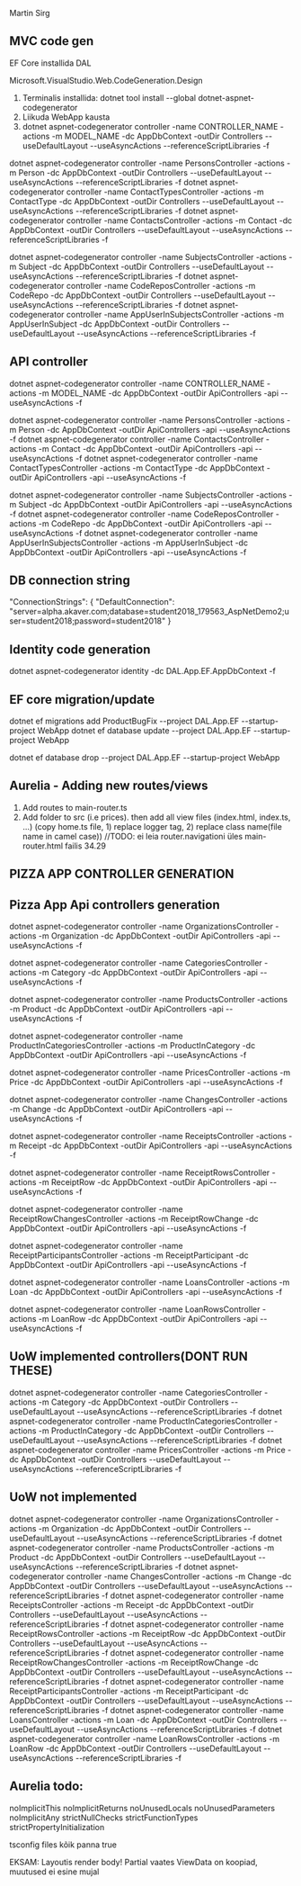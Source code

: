 Martin Sirg

MVC code gen
------------
EF Core installida DAL

Microsoft.VisualStudio.Web.CodeGeneration.Design

1. Terminalis installida: dotnet tool install --global dotnet-aspnet-codegenerator
2. Liikuda WebApp kausta
3. dotnet aspnet-codegenerator controller -name CONTROLLER_NAME -actions -m MODEL_NAME -dc AppDbContext -outDir Controllers --useDefaultLayout --useAsyncActions --referenceScriptLibraries -f

dotnet aspnet-codegenerator controller -name PersonsController -actions -m Person -dc AppDbContext -outDir Controllers --useDefaultLayout --useAsyncActions --referenceScriptLibraries -f
dotnet aspnet-codegenerator controller -name ContactTypesController -actions -m ContactType -dc AppDbContext -outDir Controllers --useDefaultLayout --useAsyncActions --referenceScriptLibraries -f
dotnet aspnet-codegenerator controller -name ContactsController -actions -m Contact -dc AppDbContext -outDir Controllers --useDefaultLayout --useAsyncActions --referenceScriptLibraries -f

dotnet aspnet-codegenerator controller -name SubjectsController -actions -m Subject -dc AppDbContext -outDir Controllers --useDefaultLayout --useAsyncActions --referenceScriptLibraries -f
dotnet aspnet-codegenerator controller -name CodeReposController -actions -m CodeRepo -dc AppDbContext -outDir Controllers --useDefaultLayout --useAsyncActions --referenceScriptLibraries -f
dotnet aspnet-codegenerator controller -name AppUserInSubjectsController -actions -m AppUserInSubject -dc AppDbContext -outDir Controllers --useDefaultLayout --useAsyncActions --referenceScriptLibraries -f

API controller
-------------
dotnet aspnet-codegenerator controller -name CONTROLLER_NAME -actions -m MODEL_NAME -dc AppDbContext -outDir ApiControllers -api --useAsyncActions -f

dotnet aspnet-codegenerator controller -name PersonsController -actions -m Person -dc AppDbContext -outDir ApiControllers -api --useAsyncActions -f
dotnet aspnet-codegenerator controller -name ContactsController -actions -m Contact -dc AppDbContext -outDir ApiControllers -api --useAsyncActions -f
dotnet aspnet-codegenerator controller -name ContactTypesController -actions -m ContactType -dc AppDbContext -outDir ApiControllers -api --useAsyncActions -f

dotnet aspnet-codegenerator controller -name SubjectsController -actions -m Subject -dc AppDbContext -outDir ApiControllers -api --useAsyncActions -f
dotnet aspnet-codegenerator controller -name CodeReposController -actions -m CodeRepo -dc AppDbContext -outDir ApiControllers -api --useAsyncActions -f
dotnet aspnet-codegenerator controller -name AppUserInSubjectsController -actions -m AppUserInSubject -dc AppDbContext -outDir ApiControllers -api --useAsyncActions -f

DB connection string
---------------------
"ConnectionStrings": {
    "DefaultConnection": "server=alpha.akaver.com;database=student2018_179563_AspNetDemo2;user=student2018;password=student2018"
  }

Identity code generation
------------------------

dotnet aspnet-codegenerator identity -dc DAL.App.EF.AppDbContext -f

EF core migration/update
-------------------------
dotnet ef migrations add ProductBugFix --project DAL.App.EF --startup-project WebApp
dotnet ef database update --project DAL.App.EF --startup-project WebApp

dotnet ef database drop --project DAL.App.EF --startup-project WebApp

Aurelia - Adding new routes/views
---------------------------------
1. Add routes to main-router.ts
2. Add folder to src (i.e prices). then add all view files (index.html, index.ts, ...)
(copy home.ts file, 1) replace logger tag, 2) replace class name(file name in camel case))
//TODO: ei leia router.navigationi üles main-router.html failis    34.29

PIZZA APP CONTROLLER GENERATION
-------------------------------
Pizza App Api controllers generation
------------------------------------

dotnet aspnet-codegenerator controller -name OrganizationsController -actions -m Organization -dc AppDbContext -outDir ApiControllers -api --useAsyncActions -f

dotnet aspnet-codegenerator controller -name CategoriesController -actions -m Category -dc AppDbContext -outDir ApiControllers -api --useAsyncActions -f

dotnet aspnet-codegenerator controller -name ProductsController -actions -m Product -dc AppDbContext -outDir ApiControllers -api --useAsyncActions -f

dotnet aspnet-codegenerator controller -name ProductInCategoriesController -actions -m ProductInCategory -dc AppDbContext -outDir ApiControllers -api --useAsyncActions -f

dotnet aspnet-codegenerator controller -name PricesController -actions -m Price -dc AppDbContext -outDir ApiControllers -api --useAsyncActions -f

dotnet aspnet-codegenerator controller -name ChangesController -actions -m Change -dc AppDbContext -outDir ApiControllers -api --useAsyncActions -f

dotnet aspnet-codegenerator controller -name ReceiptsController -actions -m Receipt -dc AppDbContext -outDir ApiControllers -api --useAsyncActions -f

dotnet aspnet-codegenerator controller -name ReceiptRowsController -actions -m ReceiptRow -dc AppDbContext -outDir ApiControllers -api --useAsyncActions -f

dotnet aspnet-codegenerator controller -name ReceiptRowChangesController -actions -m ReceiptRowChange -dc AppDbContext -outDir ApiControllers -api --useAsyncActions -f

dotnet aspnet-codegenerator controller -name ReceiptParticipantsController -actions -m ReceiptParticipant -dc AppDbContext -outDir ApiControllers -api --useAsyncActions -f

dotnet aspnet-codegenerator controller -name LoansController -actions -m Loan -dc AppDbContext -outDir ApiControllers -api --useAsyncActions -f

dotnet aspnet-codegenerator controller -name LoanRowsController -actions -m LoanRow -dc AppDbContext -outDir ApiControllers -api --useAsyncActions -f


UoW implemented controllers(DONT RUN THESE)
---------------------------
dotnet aspnet-codegenerator controller -name CategoriesController -actions -m Category -dc AppDbContext -outDir Controllers --useDefaultLayout --useAsyncActions --referenceScriptLibraries -f
dotnet aspnet-codegenerator controller -name ProductInCategoriesController -actions -m ProductInCategory -dc AppDbContext -outDir Controllers --useDefaultLayout --useAsyncActions --referenceScriptLibraries -f
dotnet aspnet-codegenerator controller -name PricesController -actions -m Price -dc AppDbContext -outDir Controllers --useDefaultLayout --useAsyncActions --referenceScriptLibraries -f


UoW not implemented
-------------------
dotnet aspnet-codegenerator controller -name OrganizationsController -actions -m Organization -dc AppDbContext -outDir Controllers --useDefaultLayout --useAsyncActions --referenceScriptLibraries -f
dotnet aspnet-codegenerator controller -name ProductsController -actions -m Product -dc AppDbContext -outDir Controllers --useDefaultLayout --useAsyncActions --referenceScriptLibraries -f
dotnet aspnet-codegenerator controller -name ChangesController -actions -m Change -dc AppDbContext -outDir Controllers --useDefaultLayout --useAsyncActions --referenceScriptLibraries -f
dotnet aspnet-codegenerator controller -name ReceiptsController -actions -m Receipt -dc AppDbContext -outDir Controllers --useDefaultLayout --useAsyncActions --referenceScriptLibraries -f
dotnet aspnet-codegenerator controller -name ReceiptRowsController -actions -m ReceiptRow -dc AppDbContext -outDir Controllers --useDefaultLayout --useAsyncActions --referenceScriptLibraries -f
dotnet aspnet-codegenerator controller -name ReceiptRowChangesController -actions -m ReceiptRowChange -dc AppDbContext -outDir Controllers --useDefaultLayout --useAsyncActions --referenceScriptLibraries -f
dotnet aspnet-codegenerator controller -name ReceiptParticipantsController -actions -m ReceiptParticipant -dc AppDbContext -outDir Controllers --useDefaultLayout --useAsyncActions --referenceScriptLibraries -f
dotnet aspnet-codegenerator controller -name LoansController -actions -m Loan -dc AppDbContext -outDir Controllers --useDefaultLayout --useAsyncActions --referenceScriptLibraries -f
dotnet aspnet-codegenerator controller -name LoanRowsController -actions -m LoanRow -dc AppDbContext -outDir Controllers --useDefaultLayout --useAsyncActions --referenceScriptLibraries -f

Aurelia todo:
-------------
noImplicitThis
noImplicitReturns
noUnusedLocals
noUnusedParameters
noImplicitAny
strictNullChecks
strictFunctionTypes
strictPropertyInitialization

tsconfig files kõik panna true


EKSAM:  Layoutis render body!
	Partial vaates ViewData on koopiad, muutused ei esine mujal